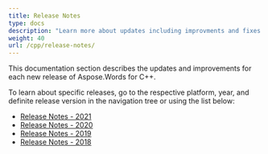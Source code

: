 ```yaml
---
title: Release Notes
type: docs
description: "Learn more about updates including improvments and fixes for the latest release of Aspose.Words for C++. Navigate to a definite release note page to find a description of a specific release."
weight: 40
url: /cpp/release-notes/
---
```


This documentation section describes the updates and improvements for each new release of Aspose.Words for C++.

To learn about specific releases, go to the respective platform, year, and definite release version in the navigation tree or using the list below:

- [Release Notes - 2021](https://docs.aspose.com/words/cpp/release-notes-2021/)
- [Release Notes - 2020](https://docs.aspose.com/words/cpp/release-notes-2020/)
- [Release Notes - 2019](https://docs.aspose.com/words/cpp/release-notes-2019/)
- [Release Notes - 2018](https://docs.aspose.com/words/cpp/release-notes-2018/)

